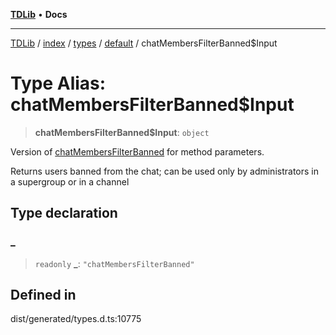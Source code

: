 [**TDLib**](../../../../../../README.md) • **Docs**

***

[TDLib](../../../../../../modules.md) / [index](../../../../../README.md) / [types](../../../README.md) / [default](../README.md) / chatMembersFilterBanned$Input

# Type Alias: chatMembersFilterBanned$Input

> **chatMembersFilterBanned$Input**: `object`

Version of [chatMembersFilterBanned](chatMembersFilterBanned.md) for method parameters.

Returns users banned from the chat; can be used only by administrators in a supergroup or in a channel

## Type declaration

### \_

> `readonly` **\_**: `"chatMembersFilterBanned"`

## Defined in

dist/generated/types.d.ts:10775
